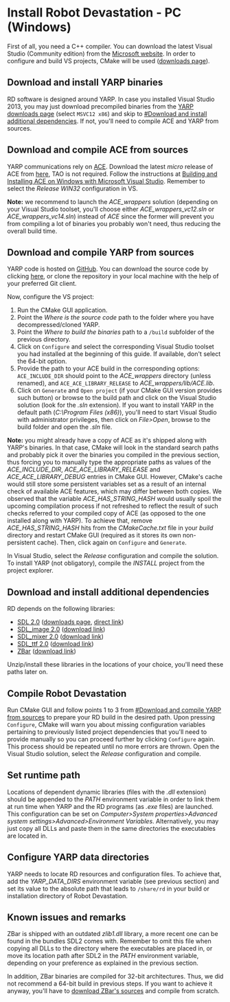 # Install Robot Devastation - PC (Windows)

First of all, you need a C++ compiler. You can download the latest Visual Studio (Community edition) from the [Microsoft website](https://www.visualstudio.com/downloads/). In order to configure and build VS projects, CMake will be used ([downloads page](https://cmake.org/download/)).

## Download and install YARP binaries

RD software is designed around YARP. In case you installed Visual Studio 2013, you may just download precompiled binaries from the [YARP downloads page](http://www.yarp.it/installation_downloads.html) (select `MSVC12 x86`) and skip to [#Download and install additional dependencies](#download-and-install-additional-dependencies). If not, you'll need to compile ACE and YARP from sources.

## Download and compile ACE from sources

YARP communications rely on [ACE](http://www.cs.wustl.edu/~schmidt/ACE.html). Download the latest *micro* release of ACE from [here](http://download.dre.vanderbilt.edu/), TAO is not required. Follow the instructions at [Building and Installing ACE on Windows with Microsoft Visual Studio](http://www.dre.vanderbilt.edu/~schmidt/DOC_ROOT/ACE/ACE-INSTALL.html#msvc). Remember to select the *Release WIN32* configuration in VS.

**Note:** we recommend to launch the *ACE_wrappers* solution (depending on your Visual Studio toolset, you'll choose either *ACE_wrappers_vc12.sln* or *ACE_wrappers_vc14.sln*) instead of *ACE* since the former will prevent you from compiling a lot of binaries you probably won't need, thus reducing the overall build time.

## Download and compile YARP from sources

YARP code is hosted on [GitHub](https://github.com/robotology/yarp). You can download the source code by clicking [here](https://github.com/robotology/yarp/archive/master.zip), or clone the repository in your local machine with the help of your preferred Git client.

Now, configure the VS project:

1. Run the CMake GUI application.
2. Point the *Where is the source code* path to the folder where you have decompressed/cloned YARP.
3. Point the *Where to build the binaries* path to a `/build` subfolder of the previous directory.
4. Click on `Configure` and select the corresponding Visual Studio toolset you had installed at the beginning of this guide. If available, don't select the 64-bit option.
5. Provide the path to your ACE build in the corresponding options: `ACE_INCLUDE_DIR` should point to the *ACE_wrappers* directory (unless renamed), and `ACE_ACE_LIBRARY_RELEASE` to *ACE_wrappers/lib/ACE.lib*.
6. Click on `Generate` and `Open project` (if your CMake GUI version provides such button) or browse to the build path and click on the Visual Studio solution (look for the *.sln* extension). If you want to install YARP in the default path (*C:\Program Files (x86)*), you'll need to start Visual Studio with administrator privileges, then click on *File>Open*, browse to the build folder and open the *.sln* file.

**Note:** you might already have a copy of ACE as it's shipped along with YARP's binaries. In that case, CMake will look in the standard search paths and probably pick it over the binaries you compiled in the previous section, thus forcing you to manually type the appropriate paths as values of the *ACE_INCLUDE_DIR*, *ACE_ACE_LIBRARY_RELEASE* and *ACE_ACE_LIBRARY_DEBUG* entries in CMake GUI. However, CMake's cache would still store some persistent variables set as a result of an internal check of available ACE features, which may differ between both copies. We observed that the variable *ACE_HAS_STRING_HASH* would usually spoil the upcoming compilation process if not refreshed to reflect the result of such checks referred to your compiled copy of ACE (as opposed to the one installed along with YARP). To achieve that, remove *ACE_HAS_STRING_HASH* hits from the *CMakeCache.txt* file in your *build* directory and restart CMake GUI (required as it stores its own non-persistent cache). Then, click again on `Configure` and `Generate`.

In Visual Studio, select the *Release* configuration and compile the solution. To install YARP (not obligatory), compile the *INSTALL* project from the project explorer.

## Download and install additional dependencies

RD depends on the following libraries:
* [SDL 2.0](https://www.libsdl.org/index.php) ([downloads page](https://www.libsdl.org/download-2.0.php), [direct link](https://www.libsdl.org/release/SDL2-devel-2.0.5-VC.zip))
* [SDL_image 2.0](https://www.libsdl.org/projects/SDL_image/) ([download link](https://www.libsdl.org/projects/SDL_image/release/SDL2_image-2.0.1.zip))
* [SDL_mixer 2.0](https://www.libsdl.org/projects/SDL_mixer/) ([download link](https://www.libsdl.org/projects/SDL_mixer/release/SDL2_mixer-2.0.1.zip))
* [SDL_ttf 2.0](https://www.libsdl.org/projects/SDL_ttf/) ([download link](https://www.libsdl.org/projects/SDL_ttf/release/SDL2_ttf-2.0.14.zip))
* [ZBar](http://zbar.sourceforge.net/) ([download link](https://sourceforge.net/projects/zbar/files/zbar/0.10/zbar-0.10-setup.exe/download))

Unzip/install these libraries in the locations of your choice, you'll need these paths later on.

## Compile Robot Devastation

Run CMake GUI and follow points 1 to 3 from [#Download and compile YARP from sources](#download-and-compile-yarp-from-sources) to prepare your RD build in the desired path. Upon pressing `Configure`, CMake will warn you about missing configuration variables pertaining to previously listed project dependencies that you'll need to provide manually so you can proceed further by clicking `Configure` again. This process should be repeated until no more errors are thrown. Open the Visual Studio solution, select the *Release* configuration and compile.

## Set runtime path

Locations of dependent dynamic libraries (files with the *.dll* extension) should be appended to the *PATH* environment variable in order to link them at run time when YARP and the RD programs (as *.exe* files) are launched. This configuration can be set on *Computer>System properties>Advanced system settings>Advanced>Environment Variables*. Alternatively, you may just copy all DLLs and paste them in the same directories the executables are located in.

## Configure YARP data directories

YARP needs to locate RD resources and configuration files. To achieve that, add the *YARP_DATA_DIRS* environment variable (see previous section) and set its value to the absolute path that leads to `/share/rd` in your build or installation directory of Robot Devastation.

## Known issues and remarks

ZBar is shipped with an outdated *zlib1.dll* library, a more recent one can be found in the bundles SDL2 comes with. Remember to omit this file when copying all DLLs to the directory where the executables are placed in, or move its location path after SDL2 in the *PATH* environment variable, depending on your preference as explained in the previous section.

In addition, ZBar binaries are compiled for 32-bit architectures. Thus, we did not recommend a 64-bit build in previous steps. If you want to achieve it anyway, you'll have to [download ZBar's sources](http://zbar.sourceforge.net/download.html) and compile from scratch. 
